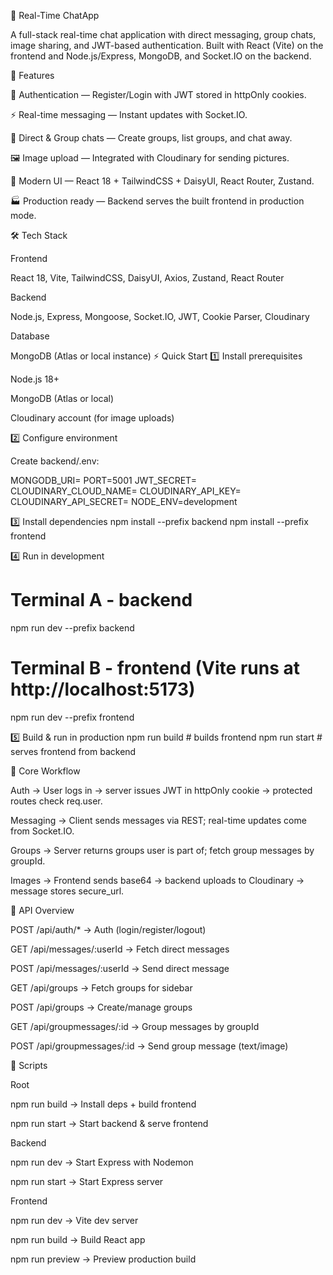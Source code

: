 💬 Real-Time ChatApp

A full-stack real-time chat application with direct messaging, group chats, image sharing, and JWT-based authentication. Built with React (Vite) on the frontend and Node.js/Express, MongoDB, and Socket.IO on the backend.

🚀 Features

🔐 Authentication — Register/Login with JWT stored in httpOnly cookies.

⚡ Real-time messaging — Instant updates with Socket.IO.

👥 Direct & Group chats — Create groups, list groups, and chat away.

🖼️ Image upload — Integrated with Cloudinary for sending pictures.

🎨 Modern UI — React 18 + TailwindCSS + DaisyUI, React Router, Zustand.

🏭 Production ready — Backend serves the built frontend in production mode.

🛠 Tech Stack

Frontend

React 18, Vite, TailwindCSS, DaisyUI, Axios, Zustand, React Router

Backend

Node.js, Express, Mongoose, Socket.IO, JWT, Cookie Parser, Cloudinary

Database

MongoDB (Atlas or local instance)
⚡ Quick Start
1️⃣ Install prerequisites

Node.js 18+

MongoDB (Atlas or local)

Cloudinary account (for image uploads)

2️⃣ Configure environment

Create backend/.env:

MONGODB_URI=<your-mongodb-uri>
PORT=5001
JWT_SECRET=<secure-random-string>
CLOUDINARY_CLOUD_NAME=<your-cloud-name>
CLOUDINARY_API_KEY=<your-api-key>
CLOUDINARY_API_SECRET=<your-api-secret>
NODE_ENV=development

3️⃣ Install dependencies
npm install --prefix backend
npm install --prefix frontend

4️⃣ Run in development

# Terminal A - backend

npm run dev --prefix backend

# Terminal B - frontend (Vite runs at http://localhost:5173)

npm run dev --prefix frontend

5️⃣ Build & run in production
npm run build # builds frontend
npm run start # serves frontend from backend

🧩 Core Workflow

Auth → User logs in → server issues JWT in httpOnly cookie → protected routes check req.user.

Messaging → Client sends messages via REST; real-time updates come from Socket.IO.

Groups → Server returns groups user is part of; fetch group messages by groupId.

Images → Frontend sends base64 → backend uploads to Cloudinary → message stores secure_url.

🔗 API Overview

POST /api/auth/\* → Auth (login/register/logout)

GET /api/messages/:userId → Fetch direct messages

POST /api/messages/:userId → Send direct message

GET /api/groups → Fetch groups for sidebar

POST /api/groups → Create/manage groups

GET /api/groupmessages/:id → Group messages by groupId

POST /api/groupmessages/:id → Send group message (text/image)

📜 Scripts

Root

npm run build → Install deps + build frontend

npm run start → Start backend & serve frontend

Backend

npm run dev → Start Express with Nodemon

npm run start → Start Express server

Frontend

npm run dev → Vite dev server

npm run build → Build React app

npm run preview → Preview production build
